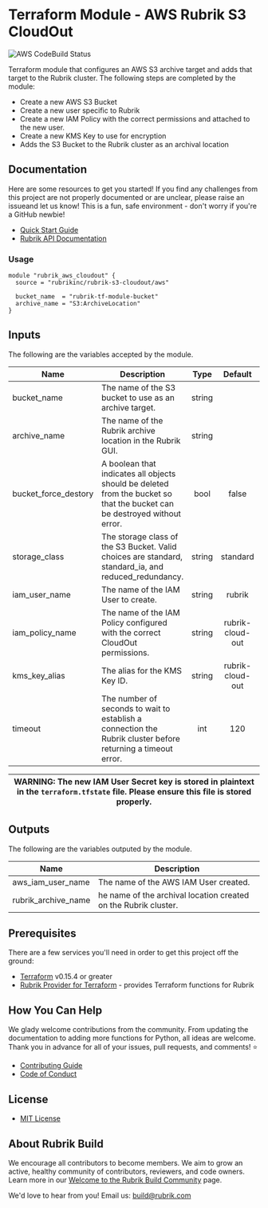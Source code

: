 # Terraform Module - AWS Rubrik S3 CloudOut

![AWS CodeBuild Status](https://codebuild.us-west-2.amazonaws.com/badges?uuid=eyJlbmNyeXB0ZWREYXRhIjoibk1JcW1LMFdOYXpNL0c5T052VzRCc0l1SE9BR3BzZkh2bkdlNGxyTzNuUzBOZ2tvZmtWZE1ZbWdrQmplSDJYODVOYnlRc1lDRWhrejI1ZS9aS1ZaZG5zPSIsIml2UGFyYW1ldGVyU3BlYyI6IlNCTzVjWmpXMXlrSHdrNmIiLCJtYXRlcmlhbFNldFNlcmlhbCI6MX0%3D&branch=master)

Terraform module that configures an AWS S3 archive target and adds that target to the Rubrik cluster. The following steps are completed by the module:

- Create a new AWS S3 Bucket
- Create a new user specific to Rubrik
- Create a new IAM Policy with the correct permissions and attached to the new user.
- Create a new KMS Key to use for encryption
- Adds the S3 Bucket to the Rubrik cluster as an archival location

## Documentation

Here are some resources to get you started! If you find any challenges from this project are not properly documented or are unclear, please raise an issueand let us know! This is a fun, safe environment - don't worry if you're a GitHub newbie!

- [Quick Start Guide](/docs/quick-start.md)
- [Rubrik API Documentation](https://github.com/rubrikinc/api-documentation)

### Usage

```hcl
module "rubrik_aws_cloudout" {
  source = "rubrikinc/rubrik-s3-cloudout/aws"

  bucket_name  = "rubrik-tf-module-bucket"
  archive_name = "S3:ArchiveLocation"
}
```

## Inputs

The following are the variables accepted by the module.

| Name                 | Description                                                                                                               |  Type  |     Default      | Required |
| -------------------- | ------------------------------------------------------------------------------------------------------------------------- | :----: | :--------------: | :------: |
| bucket_name          | The name of the S3 bucket to use as an archive target.                                                                    | string |                  |   yes    |
| archive_name         | The name of the Rubrik archive location in the Rubrik GUI.                                                                | string |                  |   yes    |
| bucket_force_destory | A boolean that indicates all objects should be deleted from the bucket so that the bucket can be destroyed without error. |  bool  |      false       |    no    |
| storage_class        | The storage class of the S3 Bucket. Valid choices are standard, standard_ia, and reduced_redundancy.                      | string |     standard     |    no    |
| iam_user_name        | The name of the IAM User to create.                                                                                       | string |      rubrik      |    no    |
| iam_policy_name      | The name of the IAM Policy configured with the correct CloudOut permissions.                                              | string | rubrik-cloud-out |    no    |
| kms_key_alias        | The alias for the KMS Key ID.                                                                                             | string | rubrik-cloud-out |    no    |
| timeout              | The number of seconds to wait to establish a connection the Rubrik cluster before returning a timeout error.              |  int   |       120        |    no    |

| WARNING: The new IAM User Secret key is stored in plaintext in the `terraform.tfstate` file. Please ensure this file is stored properly. |
| ---------------------------------------------------------------------------------------------------------------------------------------- |

## Outputs

The following are the variables outputed by the module.

| Name                | Description                                                     |
| ------------------- | --------------------------------------------------------------- |
| aws_iam_user_name   | The name of the AWS IAM User created.                           |
| rubrik_archive_name | he name of the archival location created on the Rubrik cluster. |

## Prerequisites

There are a few services you'll need in order to get this project off the ground:

- [Terraform](https://www.terraform.io/downloads.html) v0.15.4 or greater
- [Rubrik Provider for Terraform](https://github.com/rubrikinc/rubrik-provider-for-terraform) - provides Terraform functions for Rubrik

## How You Can Help

We glady welcome contributions from the community. From updating the documentation to adding more functions for Python, all ideas are welcome. Thank you in advance for all of your issues, pull requests, and comments! :star:

- [Contributing Guide](CONTRIBUTING.md)
- [Code of Conduct](CODE_OF_CONDUCT.md)

## License

- [MIT License](LICENSE)

## About Rubrik Build

We encourage all contributors to become members. We aim to grow an active, healthy community of contributors, reviewers, and code owners. Learn more in our [Welcome to the Rubrik Build Community](https://github.com/rubrikinc/welcome-to-rubrik-build) page.

We'd love to hear from you! Email us: build@rubrik.com
